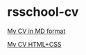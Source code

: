 # rsschool-cv

[My CV in MD format](https://NikaKantina.github.io/rsschool-cv/cv)

[My CV HTML+CSS](https://NikaKantina.github.io/rsschool-cv/)
